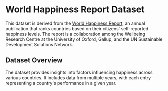 
# World Happiness Report Dataset

This dataset is derived from the [World Happiness Report](https://worldhappiness.report/),
an annual publication that ranks countries based on their citizens' self-reported happiness levels. 
The report is a collaboration among the Wellbeing Research Centre at the University of Oxford, Gallup, and 
the UN Sustainable Development Solutions Network.

## Dataset Overview

The dataset provides insights into factors influencing happiness across various countries. 
It includes data from multiple years, with each entry representing a country's performance in a given year.
